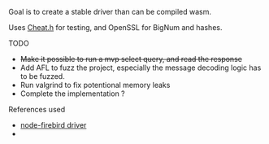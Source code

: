 Goal is to create a stable driver than can be compiled wasm.

Uses [Cheat.h](https://github.com/Tuplanolla/cheat) for testing, and OpenSSL for BigNum and hashes.

TODO
- ~~Make it possible to run a mvp select query, and read the response~~
- Add AFL to fuzz the project, especially the message decoding logic has to be fuzzed. 
- Run valgrind to fix potentional memory leaks
- Complete the implementation ? 

References used
- [node-firebird driver](https://github.com/hgourvest/node-firebird)
- 

